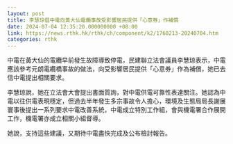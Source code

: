 ```yaml
---
layout: post
title: 李慧琼倡中電向黃大仙電纜事故受影響居民提供「心意券」作補償
date: 2024-07-04 12:35:20.000000000 +08:00
link: https://news.rthk.hk/rthk/ch/component/k2/1760213-20240704.htm
categories: rthk
---
```


中電在黃大仙的電纜早前發生故障導致停電，民建聯立法會議員李慧琼表示，中電應該參考元朗電纜橋事故的做法，向受影響居民提供「心意券」作為補償，她已去信中電提出相關要求。

李慧琼說，她在立法會大會提出書面質詢，對中電供電可靠性表達關注。她認為中電以往供電表現穩定，但過去半年發生多宗事故令人擔心，環境及生態局局長謝展寰事後提出一系列要求中電改善系統，中電成立特別工作組，會與機電署合作展開工作，機電署亦成立相關小組督導。

她說，支持這些建議，又期待中電盡快完成及公布檢討報告。
